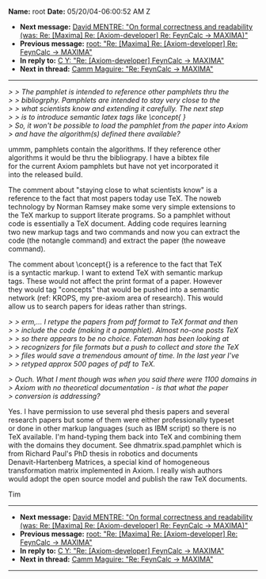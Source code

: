 **Name:** root
**Date:** 05/20/04-06:00:52 AM Z

  - **Next message:** [David MENTRE: "On formal correctness and
    readability (was: Re: [Maxima] Re: [Axiom-developer]
    Re: FeynCalc -\> MAXIMA)"](0218.html)
  - **Previous message:** [root: "Re: [Maxima] Re:
    [Axiom-developer] Re: FeynCalc -\> MAXIMA"](0216.html)
  - **In reply to:** [C Y: "Re: [Axiom-developer] FeynCalc -\>
    MAXIMA"](0215.html)
  - **Next in thread:** [Camm Maguire: "Re: FeynCalc -\>
    MAXIMA"](0222.html)

-----

*\> \> The pamphlet is intended to reference other pamphlets thru the*  
*\> \> bibliogrphy. Pamphlets are intended to stay very close to the*  
*\> \> what scientists know and extending it carefully. The next step*  
*\> \> is to introduce semantic latex tags like \\concept{ }*  
*\> So, it won't be possible to load the pamphlet from the paper into
Axiom*  
*\> and have the algorithm(s) defined there available?*  

ummm, pamphlets contain the algorithms. If they reference other  
algorithms it would be thru the bibliograpy. I have a bibtex file  
for the current Axiom pamphlets but have not yet incorporated it  
into the released build.  

The comment about "staying close to what scientists know" is a  
reference to the fact that most papers today use TeX. The noweb  
technology by Norman Ramsey make some very simple extensions to  
the TeX markup to support literate programs. So a pamphlet without  
code is essentially a TeX document. Adding code requires learning  
two new markup tags and two commands and now you can extract the  
code (the notangle command) and extract the paper (the noweave
command).  

The comment about \\concept{} is a reference to the fact that TeX  
is a syntactic markup. I want to extend TeX with semantic markup  
tags. These would not affect the print format of a paper. However  
they would tag "concepts" that would be pushed into a semantic  
network (ref: KROPS, my pre-axiom area of research). This would  
allow us to search papers for ideas rather than strings.  

*\> \> erm,... I retype the papers from pdf format to TeX format and
then*  
*\> \> include the code (making it a pamphlet). Almost no-one posts
TeX*  
*\> \> so there appears to be no choice. Fateman has been looking at*  
*\> \> recognizers for file formats but a push to collect and store the
TeX*  
*\> \> files would save a tremendous amount of time. In the last year
I've*  
*\> \> retyped approx 500 pages of pdf to TeX.*  

*\> Ouch. What I ment though was when you said there were 1100 domains
in*  
*\> Axiom with no theoretical documentation - is that what the paper*  
*\> conversion is addressing?*  

Yes. I have permission to use several phd thesis papers and several  
research papers but some of them were either professionally typeset  
or done in other markup languages (such as IBM script) so there is no  
TeX available. I'm hand-typing them back into TeX and combining them  
with the domains they document. See dhmatrix.spad.pamphlet which is  
from Richard Paul's PhD thesis in robotics and documents  
Denavit-Hartenberg Matrices, a special kind of homogeneous  
transformation matrix implemented in Axiom. I really wish authors  
would adopt the open source model and publish the raw TeX documents.  

Tim  

-----

  - **Next message:** [David MENTRE: "On formal correctness and
    readability (was: Re: [Maxima] Re: [Axiom-developer]
    Re: FeynCalc -\> MAXIMA)"](0218.html)
  - **Previous message:** [root: "Re: [Maxima] Re:
    [Axiom-developer] Re: FeynCalc -\> MAXIMA"](0216.html)
  - **In reply to:** [C Y: "Re: [Axiom-developer] FeynCalc -\>
    MAXIMA"](0215.html)
  - **Next in thread:** [Camm Maguire: "Re: FeynCalc -\>
    MAXIMA"](0222.html)

-----

